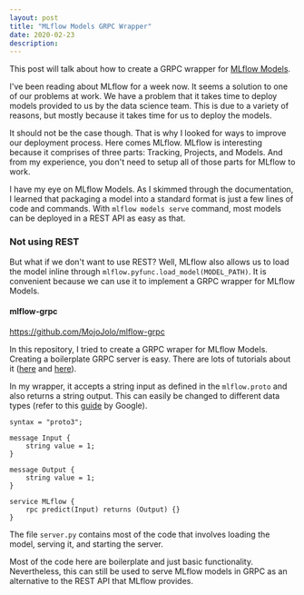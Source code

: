 ```yaml
---
layout: post
title: "MLflow Models GRPC Wrapper"
date: 2020-02-23
description:
---
```


This post will talk about how to create a GRPC wrapper for [MLflow Models](https://www.mlflow.org/docs/latest/models.html).

I've been reading about MLflow for a week now. It seems a solution to one of our problems at work. We have a problem that it takes time to deploy models provided to us by the data science team. This is due to a variety of reasons, but mostly because it takes time for us to deploy the models.

It should not be the case though. That is why I looked for ways to improve our deployment process. Here comes MLflow. MLflow is interesting because it comprises of three parts: Tracking, Projects, and Models. And from my experience, you don't need to setup all of those parts for MLflow to work.

I have my eye on MLflow Models. As I skimmed through the documentation, I learned that packaging a model into a standard format is just a few lines of code and commands. With `mlflow models serve` command, most models can be deployed in a REST API as easy as that.

### Not using REST

But what if we don't want to use REST? Well, MLflow also allows us to load the model inline through `mlflow.pyfunc.load_model(MODEL_PATH)`. It is convenient because we can use it to implement a GRPC wrapper for MLflow Models.

#### mlflow-grpc
https://github.com/MojoJolo/mlflow-grpc

In this repository, I tried to create a GRPC wraper for MLflow Models. Creating a boilerplate GRPC server is easy. There are lots of tutorials about it ([here](https://grpc.io/docs/quickstart/python/) and [here](https://www.semantics3.com/blog/a-simplified-guide-to-grpc-in-python-6c4e25f0c506/)).

In my wrapper, it accepts a string input as defined in the `mlflow.proto` and also returns a string output. This can easily be changed to different data types (refer to this [guide](https://developers.google.com/protocol-buffers/docs/overview) by Google).

```
syntax = "proto3";

message Input {
    string value = 1;
}

message Output {
    string value = 1;
}

service MLflow {
    rpc predict(Input) returns (Output) {}
}
```

The file `server.py` contains most of the code that involves loading the model, serving it, and starting the server.

Most of the code here are boilerplate and just basic functionality. Nevertheless, this can still be used to serve MLflow models in GRPC as an alternative to the REST API that MLflow provides.